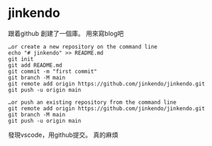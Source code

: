 # jinkendo


跟着github 創建了一個庫。 用來寫blog吧


```
…or create a new repository on the command line
echo "# jinkendo" >> README.md
git init
git add README.md
git commit -m "first commit"
git branch -M main
git remote add origin https://github.com/jinkendo/jinkendo.git
git push -u origin main

…or push an existing repository from the command line
git remote add origin https://github.com/jinkendo/jinkendo.git
git branch -M main
git push -u origin main
```

發現vscode，用github提交。 真的麻煩
